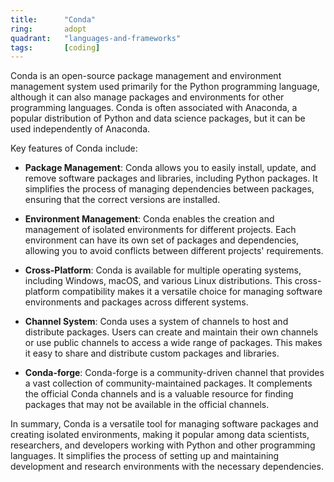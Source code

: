 ```yaml
---
title:      "Conda"
ring:       adopt
quadrant:   "languages-and-frameworks"
tags:       [coding]
---
```


Conda is an open-source package management and environment management system used primarily for the Python programming language, although it can also manage packages and environments for other programming languages. Conda is often associated with Anaconda, a popular distribution of Python and data science packages, but it can be used independently of Anaconda.

Key features of Conda include:

* **Package Management**: Conda allows you to easily install, update, and remove software packages and libraries, 
including Python packages. It simplifies the process of managing dependencies between packages, ensuring that the correct versions are installed.

* **Environment Management**: Conda enables the creation and management of isolated environments for different projects. 
Each environment can have its own set of packages and dependencies, allowing you to avoid conflicts between different projects' requirements.

* **Cross-Platform**: Conda is available for multiple operating systems, including Windows, macOS, and various Linux 
distributions. This cross-platform compatibility makes it a versatile choice for managing software environments and packages across different systems.

* **Channel System**: Conda uses a system of channels to host and distribute packages. Users can create and maintain 
their own channels or use public channels to access a wide range of packages. This makes it easy to share and distribute custom packages and libraries.

* **Conda-forge**: Conda-forge is a community-driven channel that provides a vast collection of community-maintained 
packages. It complements the official Conda channels and is a valuable resource for finding packages that may not be available in the official channels.

In summary, Conda is a versatile tool for managing software packages and creating isolated environments, making it popular among data scientists, researchers, and developers working with Python and other programming languages. It simplifies the process of setting up and maintaining development and research environments with the necessary dependencies.